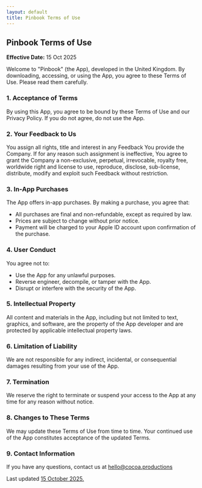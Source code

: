 ```yaml
---
layout: default
title: Pinbook Terms of Use
---
```


## Pinbook Terms of Use

**Effective Date:** 15 Oct 2025

Welcome to "Pinbook" (the App), developed in the United Kingdom. By downloading, accessing, or using the App, you agree to these Terms of Use. Please read them carefully.

### 1. Acceptance of Terms
By using this App, you agree to be bound by these Terms of Use and our Privacy Policy. If you do not agree, do not use the App.

### 2. Your Feedback to Us
You assign all rights, title and interest in any Feedback You provide the Company. If for any reason such assignment is ineffective, You agree to grant the Company a non-exclusive, perpetual, irrevocable, royalty free, worldwide right and license to use, reproduce, disclose, sub-license, distribute, modify and exploit such Feedback without restriction.

### 3. In-App Purchases
The App offers in-app purchases. By making a purchase, you agree that:
- All purchases are final and non-refundable, except as required by law.
- Prices are subject to change without prior notice.
- Payment will be charged to your Apple ID account upon confirmation of the purchase.

### 4. User Conduct
You agree not to:
- Use the App for any unlawful purposes.
- Reverse engineer, decompile, or tamper with the App.
- Disrupt or interfere with the security of the App.

### 5. Intellectual Property
All content and materials in the App, including but not limited to text, graphics, and software, are the property of the App developer and are protected by applicable intellectual property laws.

### 6. Limitation of Liability
We are not responsible for any indirect, incidental, or consequential damages resulting from your use of the App.

### 7. Termination
We reserve the right to terminate or suspend your access to the App at any time for any reason without notice.

### 8. Changes to These Terms
We may update these Terms of Use from time to time. Your continued use of the App constitutes acceptance of the updated Terms.

### 9. Contact Information
If you have any questions, contact us at [hello@cocoa.productions](mailto:hello@cocoa.productions)

Last updated [15 October 2025.](https://github.com/cocoaproductions/cocoaproductions.github.io)